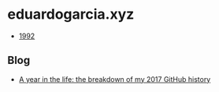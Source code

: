 # eduardogarcia.xyz

+ [1992](http://eduardogarcia.xyz/)

## Blog

+ [A year in the life: the breakdown of my 2017 GitHub history](http://eduardogarcia.xyz/blog/a-year-in-the-life.html)
